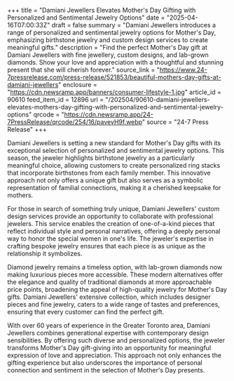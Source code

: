 +++
title = "Damiani Jewellers Elevates Mother's Day Gifting with Personalized and Sentimental Jewelry Options"
date = "2025-04-16T07:00:33Z"
draft = false
summary = "Damiani Jewellers introduces a range of personalized and sentimental jewelry options for Mother's Day, emphasizing birthstone jewelry and custom design services to create meaningful gifts."
description = "Find the perfect Mother's Day gift at Damiani Jewellers with fine jewellery, custom designs, and lab-grown diamonds. Show your love and appreciation with a thoughtful and stunning present that she will cherish forever."
source_link = "https://www.24-7pressrelease.com/press-release/521853/beautiful-mothers-day-gifts-at-damiani-jewellers"
enclosure = "https://cdn.newsramp.app/banners/consumer-lifestyle-1.jpg"
article_id = 90610
feed_item_id = 12896
url = "/202504/90610-damiani-jewellers-elevates-mothers-day-gifting-with-personalized-and-sentimental-jewelry-options"
qrcode = "https://cdn.newsramp.app/24-7PressRelease/qrcode/254/16/pavevH9f.webp"
source = "24-7 Press Release"
+++

<p>Damiani Jewellers is setting a new standard for Mother's Day gifts with its exceptional selection of personalized and sentimental jewelry options. This season, the jeweler highlights birthstone jewelry as a particularly meaningful choice, allowing customers to create personalized ring stacks that incorporate birthstones from each family member. This innovative approach not only offers a unique gift but also serves as a symbolic representation of familial connections, making it a cherished keepsake for mothers.</p><p>For those in search of something truly unique, Damiani Jewellers' custom design services provide an opportunity to collaborate with professional jewelers. This service enables the creation of one-of-a-kind pieces that reflect individual style and personal narratives, offering a deeply personal way to honor the special women in one's life. The jeweler's expertise in crafting bespoke jewelry ensures that each piece is as unique as the relationship it symbolizes.</p><p>Diamond jewelry remains a timeless option, with lab-grown diamonds now making luxurious pieces more accessible. These modern alternatives offer the elegance and quality of traditional diamonds at more approachable price points, broadening the appeal of high-quality jewelry for Mother's Day gifts. Damiani Jewellers' extensive collection, which includes designer pieces and fine jewelry, caters to a wide range of tastes and preferences, ensuring that every customer can find the perfect gift.</p><p>With over 60 years of experience in the Greater Toronto area, Damiani Jewellers combines generational expertise with contemporary design sensibilities. By offering such diverse and personalized options, the jeweler transforms Mother's Day gift-giving into an opportunity for meaningful expression of love and appreciation. This approach not only enhances the gifting experience but also underscores the importance of personal connection and sentiment in the selection of Mother's Day presents.</p>
